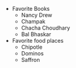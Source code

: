 - Favorite Books
  - Nancy Drew
  - Champak
  - Chacha Choudhary
  - Bal Bhaskar
- Favorite food places
  - Chipotle
  - Dominos
  - Saffron
